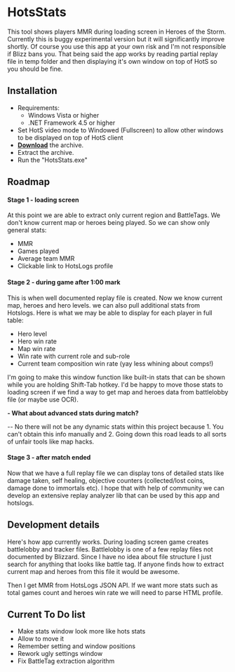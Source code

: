 HotsStats
===========
This tool shows players MMR during loading screen in Heroes of the Storm. Currently this is buggy experimental version but it will significantly improve shortly. Of course you use this app at your own risk and I'm not responsible if Blizz bans you. That being said the app works by reading partial replay file in temp folder and then displaying it's own window on top of HotS so you should be fine.

Installation
---------------------------
- Requirements:
  - Windows Vista or higher
  - .NET Framework 4.5 or higher
- Set HotS video mode to Windowed (Fullscreen) to allow other windows to be displayed on top of HotS client
- [__Download__](https://github.com/Poma/HotsStats/releases) the archive.
- Extract the archive.
- Run the "HotsStats.exe"

Roadmap
--------------------------
#### Stage 1 - loading screen
At this point we are able to extract only current region and BattleTags. We don't know current map or heroes being played. So we can show only general stats:
* MMR
* Games played
* Average team MMR
* Clickable link to HotsLogs profile

#### Stage 2 - during game after 1:00 mark
This is when well documented replay file is created. Now we know current map, heroes and hero levels. we can also pull additional stats from Hotslogs. Here is what we may be able to display for each player in full table:
* Hero level
* Hero win rate
* Map win rate
* Win rate with current role and sub-role
* Current team composition win rate (yay less whining about comps!)

I'm going to make this window function like built-in stats that can be shown while you are holding Shift-Tab hotkey. I'd be happy to move those stats to loading screen if we find a way to get map and heroes data from battlelobby file (or maybe use OCR).

**- What about advanced stats during match?**

-- No there will not be any dynamic stats within this project because 1. You can't obtain this info manually and 2. Going down this road leads to all sorts of unfair tools like map hacks.

#### Stage 3 - after match ended
Now that we have a full replay file we can display tons of detailed stats like damage taken, self healing, objective counters (collected/lost coins, damage done to immortals etc). I hope that with help of community we can develop an extensive replay analyzer lib that can be used by this app and hotslogs.

Development details
------------------
Here's how app currently works. During loading screen game creates battlelobby and tracker files. Battlelobby is one of a few replay files not documented by Blizzard. Since I have no idea about file structure I just search for anything that looks like battle tag. If anyone finds how to extract current map and heroes from this file it would be awesome.

Then I get MMR from HotsLogs JSON API. If we want more stats such as total games count and heroes win rate we will need to parse HTML profile.

Current To Do list
---------------------
* Make stats window look more like hots stats
* Allow to move it
* Remember setting and window positions
* Rework ugly settings window
* Fix BattleTag extraction algorithm
